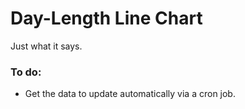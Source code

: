 # Day-Length Line Chart

Just what it says.

### To do:

- Get the data to update automatically via a cron job.
